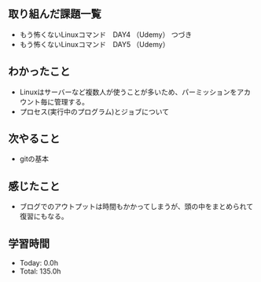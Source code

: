 ## 取り組んだ課題一覧
- もう怖くないLinuxコマンド　DAY4 （Udemy） つづき
- もう怖くないLinuxコマンド　DAY5 （Udemy）
## わかったこと
- Linuxはサーバーなど複数人が使うことが多いため、パーミッションをアカウント毎に管理する。
- プロセス(実行中のプログラム)とジョブについて
## 次やること
- gitの基本
## 感じたこと
- ブログでのアウトプットは時間もかかってしまうが、頭の中をまとめられて復習にもなる。
## 学習時間
- Today: 0.0h
- Total: 135.0h
